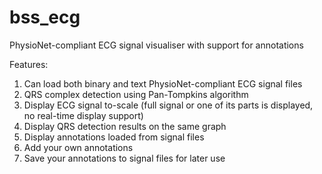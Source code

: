 bss_ecg
=======

PhysioNet-compliant ECG signal visualiser with support for annotations

Features:
1.  Can load both binary and text PhysioNet-compliant ECG signal files
2.  QRS complex detection using Pan-Tompkins algorithm
3.  Display ECG signal to-scale (full signal or one of its parts is displayed, no real-time display support)
5.  Display QRS detection results on the same graph
6.  Display annotations loaded from signal files
7.  Add your own annotations 
8.  Save your annotations to signal files for later use
